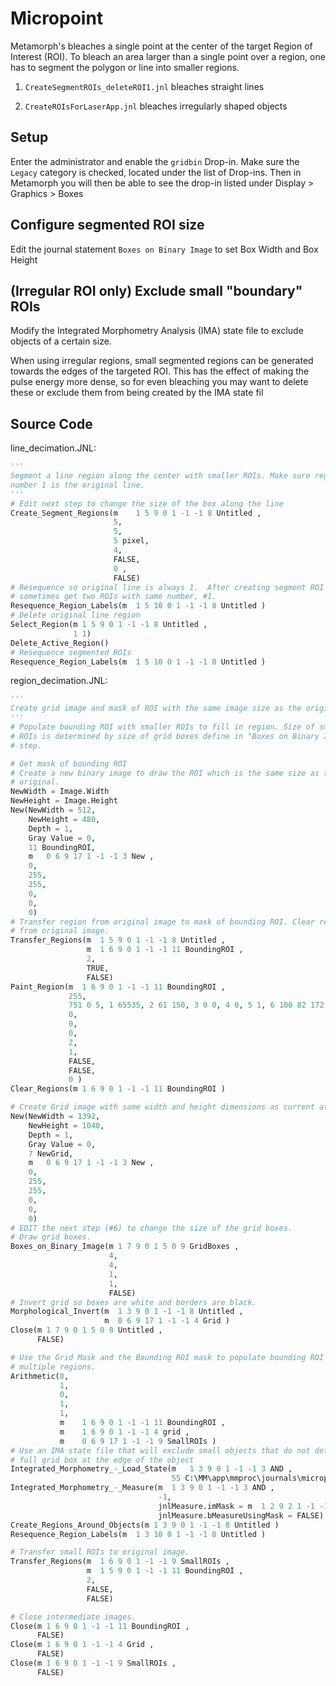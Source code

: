 Micropoint
==========
Metamorph's bleaches a single point at the center of the target 
Region of Interest (ROI).
To bleach an area larger than a single point over a region, one has
to segment the polygon or line into smaller regions.

1.  `CreateSegmentROIs_deleteROI1.jnl` bleaches straight lines

2.  `CreateROIsForLaserApp.jnl` bleaches irregularly shaped objects


Setup
-----
Enter the administrator and enable the `gridbin` Drop-in.
Make sure the `Legacy` category is checked, located under
the list of Drop-ins.  Then in Metamorph you will then be able to
see the drop-in listed under Display > Graphics > Boxes


Configure segmented ROI size
----------------------------
Edit the journal statement `Boxes on Binary Image` to set Box Width
and Box Height


(Irregular ROI only) Exclude small "boundary" ROIs
---------------------------------------------------
Modify the Integrated Morphometry Analysis (IMA) state file to
exclude objects of a certain size.

When using irregular regions, small segmented regions can be
generated towards the edges of the targeted ROI.  This has the
effect of making the pulse energy more dense, so for even bleaching
you may want to delete these or exclude them from being created
by the IMA state fil

<!-- content below automatically generated by doc_jnl.py -->
Source Code
-----------
line_decimation.JNL:
```python
'''
Segment a line region along the center with smaller ROIs. Make sure region
number 1 is the original line.
'''
# Edit next step to change the size of the box along the line
Create_Segment_Regions(m	1 5 9 0 1 -1 -1 8 Untitled ,
                       5,
                       5,
                       5 pixel,
                       4,
                       FALSE,
                       0 ,
                       FALSE)
# Resequence so original line is always 1.  After creating segment ROI you
# sometimes get two ROIs with same number, #1.
Resequence_Region_Labels(m	1 5 10 0 1 -1 -1 8 Untitled )
# Delete original line region
Select_Region(m	1 5 9 0 1 -1 -1 8 Untitled ,
              1 1)
Delete_Active_Region()
# Resequence segmented ROIs
Resequence_Region_Labels(m	1 5 10 0 1 -1 -1 8 Untitled )
```

region_decimation.JNL:
```python
'''
Create grid image and mask of ROI with the same image size as the original.
'''
# Populate bounding ROI with smaller ROIs to fill in region. Size of smaller
# ROIs is determined by size of grid boxes define in "Boxes on Binary Image"
# step.

# Get mask of bounding ROI
# Create a new binary image to draw the ROI which is the same size as the
# original.
NewWidth = Image.Width
NewHeight = Image.Height
New(NewWidth = 512,
    NewHeight = 480,
    Depth = 1,
    Gray Value = 0,
    11 BoundingROI,
    m	0 6 9 17 1 -1 -1 3 New ,
    0,
    255,
    255,
    0,
    0,
    0)
# Transfer region from original image to mask of bounding ROI. Clear region
# from original image.
Transfer_Regions(m	1 5 9 0 1 -1 -1 8 Untitled ,
                 m	1 6 9 0 1 -1 -1 11 BoundingROI ,
                 2,
                 TRUE,
                 FALSE)
Paint_Region(m	1 6 9 0 1 -1 -1 11 BoundingROI ,
             255,
             751 0 5, 1 65535, 2 61 150, 3 0 0, 4 0, 5 1, 6 100 82 172 82 170 82 169 82 167 82 166 81 165 81 164 81 162 81 161 80 160 80 159 79 158 79 157 79 156 78 155 77 154 77 153 76 153 76 152 75 152 74 151 74 151 73 150 72 150 72 150 72 150 71 150 71 150 70 150 69 151 69 151 68 152 67 152 67 153 66 153 66 154 65 155 64 156 64 157 64 158 63 159 63 160 62 161 62 162 62 164 62 165 61 166 61 167 61 169 61 170 61 171 61 172 61 173 61 175 61 176 62 177 62 178 62 180 62 181 63 182 63 183 64 184 64 185 64 186 65 187 66 188 66 189 67 189 67 190 68 190 69 191 69 191 70 192 71 192 71 192 71 192 72 192 72 192 73 192 74 191 74 191 75 190 76 190 76 189 77 189 77 188 78 187 79 186 79 185 79 184 80 183 80 182 81 181 81 180 81 178 81 177 82 176 82 175 82 173 82 172, 7 1,
             0,
             0,
             0,
             2,
             1,
             FALSE,
             FALSE,
             0 )
Clear_Regions(m	1 6 9 0 1 -1 -1 11 BoundingROI )

# Create Grid image with same width and height dimensions as current at start
New(NewWidth = 1392,
    NewHeight = 1040,
    Depth = 1,
    Gray Value = 0,
    7 NewGrid,
    m	0 6 9 17 1 -1 -1 3 New ,
    0,
    255,
    255,
    0,
    0,
    0)
# EDIT the next step (#6) to change the size of the grid boxes.
# Draw grid boxes.
Boxes_on_Binary_Image(m	1 7 9 0 1 5 0 9 GridBoxes ,
                      4,
                      4,
                      1,
                      1,
                      FALSE)
# Invert grid so boxes are white and borders are black.
Morphological_Invert(m	1 3 9 0 1 -1 -1 8 Untitled ,
                     m	0 6 9 17 1 -1 -1 4 Grid )
Close(m	1 7 9 0 1 5 0 8 Untitled ,
      FALSE)

# Use the Grid Mask and the Bounding ROI mask to populate bounding ROI with
# multiple regions.
Arithmetic(8,
           1,
           0,
           1,
           1,
           m	1 6 9 0 1 -1 -1 11 BoundingROI ,
           m	1 6 9 0 1 -1 -1 4 grid ,
           m	0 6 9 17 1 -1 -1 9 SmallROIs )
# Use an IMA state file that will exclude small objects that do not define a
# full grid box at the edge of the object
Integrated_Morphometry_-_Load_State(m	1 3 9 0 1 -1 -1 3 AND ,
                                    55 C:\MM\app\mmproc\journals\micropoint\area_threshold.IMA)
Integrated_Morphometry_-_Measure(m	1 3 9 0 1 -1 -1 3 AND ,
                                 -1,
                                 jnlMeasure.imMask = m	1 2 9 2 1 -1 -1 8 Untitled ,
                                 jnlMeasure.bMeasureUsingMask = FALSE)
Create_Regions_Around_Objects(m	1 3 9 0 1 -1 -1 8 Untitled )
Resequence_Region_Labels(m	1 3 10 0 1 -1 -1 8 Untitled )

# Transfer small ROIs to original image.
Transfer_Regions(m	1 6 9 0 1 -1 -1 9 SmallROIs ,
                 m	1 5 9 0 1 -1 -1 11 BoundingROI ,
                 2,
                 FALSE,
                 FALSE)

# Close intermediate images.
Close(m	1 6 9 0 1 -1 -1 11 BoundingROI ,
      FALSE)
Close(m	1 6 9 0 1 -1 -1 4 Grid ,
      FALSE)
Close(m	1 6 9 0 1 -1 -1 9 SmallROIs ,
      FALSE)
```
